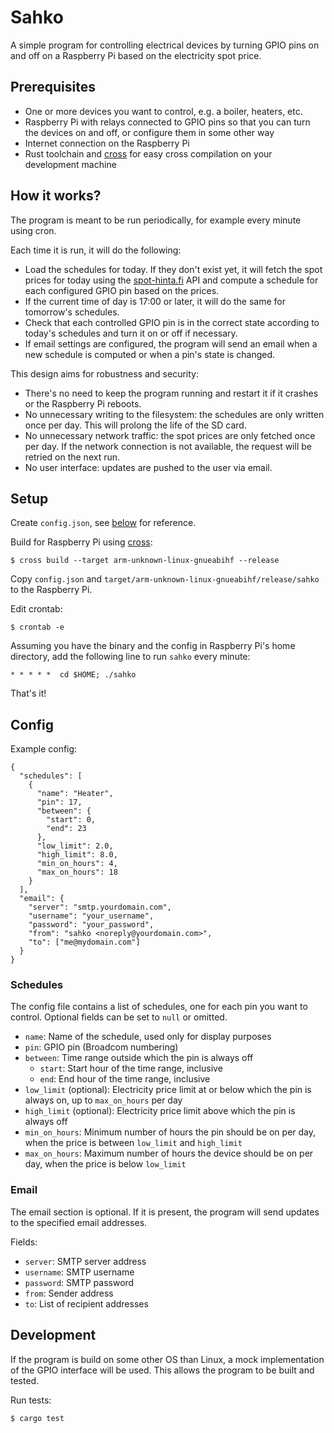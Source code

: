 # Sahko

A simple program for controlling electrical devices by turning GPIO pins on and off on a Raspberry Pi based on the
electricity spot price.

## Prerequisites

- One or more devices you want to control, e.g. a boiler, heaters, etc.
- Raspberry Pi with relays connected to GPIO pins so that you can turn the devices on and off, or configure them in
  some other way
- Internet connection on the Raspberry Pi
- Rust toolchain and [cross] for easy cross compilation on your development machine

## How it works?

The program is meant to be run periodically, for example every minute using cron.

Each time it is run, it will do the following:

- Load the schedules for today. If they don't exist yet, it will fetch the spot prices for today using the
  [spot-hinta.fi] API and compute a schedule for each configured GPIO pin based on the prices.
- If the current time of day is 17:00 or later, it will do the same for tomorrow's schedules.
- Check that each controlled GPIO pin is in the correct state according to today's schedules and turn it on or off if
  necessary.
- If email settings are configured, the program will send an email when a new schedule is computed or when a pin's
  state is changed.

This design aims for robustness and security:

- There's no need to keep the program running and restart it if it crashes or the Raspberry Pi reboots.
- No unnecessary writing to the filesystem: the schedules are only written once per day. This will prolong the life of
  the SD card.
- No unnecessary network traffic: the spot prices are only fetched once per day. If the network connection is not
  available, the request will be retried on the next run.
- No user interface: updates are pushed to the user via email.

## Setup

Create `config.json`, see [below](#config) for reference.

Build for Raspberry Pi using [cross]:

```
$ cross build --target arm-unknown-linux-gnueabihf --release
```

Copy `config.json` and `target/arm-unknown-linux-gnueabihf/release/sahko` to the Raspberry Pi.

Edit crontab:

```
$ crontab -e
```

Assuming you have the binary and the config in Raspberry Pi's home directory,
add the following line to run `sahko` every minute:

```
* * * * *  cd $HOME; ./sahko
```

That's it!

## Config

Example config:

```
{
  "schedules": [
    {
      "name": "Heater",
      "pin": 17,
      "between": {
        "start": 0,
        "end": 23
      },
      "low_limit": 2.0,
      "high_limit": 8.0,
      "min_on_hours": 4,
      "max_on_hours": 18
    }
  ],
  "email": {
    "server": "smtp.yourdomain.com",
    "username": "your_username",
    "password": "your_password",
    "from": "sahko <noreply@yourdomain.com>",
    "to": ["me@mydomain.com"]
  }
}
```

### Schedules

The config file contains a list of schedules, one for each pin you want to control. Optional fields can be set to
`null` or omitted.

- `name`: Name of the schedule, used only for display purposes
- `pin`: GPIO pin (Broadcom numbering)
- `between`: Time range outside which the pin is always off
    - `start`: Start hour of the time range, inclusive
    - `end`: End hour of the time range, inclusive
- `low_limit` (optional): Electricity price limit at or below which the pin is always on, up to `max_on_hours` per day
- `high_limit` (optional): Electricity price limit above which the pin is always off
- `min_on_hours`: Minimum number of hours the pin should be on per day, when the price is between `low_limit` and
  `high_limit`
- `max_on_hours`: Maximum number of hours the device should be on per day, when the price is below `low_limit`

### Email

The email section is optional. If it is present, the program will send updates to the specified email addresses.

Fields:

- `server`: SMTP server address
- `username`: SMTP username
- `password`: SMTP password
- `from`: Sender address
- `to`: List of recipient addresses

[cross]: https://github.com/cross-rs/cross

[spot-hinta.fi]: https://spot-hinta.fi

## Development

If the program is build on some other OS than Linux, a mock implementation of the GPIO interface will be used. This
allows the program to be built and tested.

Run tests:

```
$ cargo test
```
